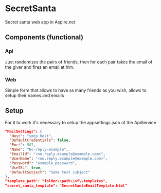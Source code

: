 # SecretSanta

Secret santa web app in Aspire.net

## Components (functional)

### Api

Just randomizes the pairs of friends, then for each pair takes the email of the giver and fires an email at him.

### Web

Simple form that allows to have as many friends as you wish, allows to setup their names and emails

## Setup

For it to work it's necessary to setup the appsettings.json of the ApiService

```json
"MailSettings": {
  "Host": "smtp host",
  "DefaultCredentials": false,
  "Port": 587,
  "Name": "No-reply-example",
  "EmailId": "<no.reply.example@example.com>",
  "UserName": "<no.reply.example@example.com>",
  "Password": "example_password",
  "UseSSL": true,
  "DefaultSubject": "Some test subject"
},
"template_path": "folder\\path\\of\\templates",
"secret_santa_template": "SecretSantaEmailTemplate.html"
```
